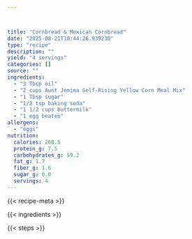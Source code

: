 ```yaml
---



title: "Cornbread & Mexican Cornbread"
date: "2025-08-21T10:44:26.939230"
type: "recipe"
description: ""
yield: "4 servings"
categories: []
source: ""
ingredients:
  - "3 Tbsp oil"
  - "2 cups Aunt Jemima Self-Rising Yellow Corn Meal Mix"
  - "1 Tbsp sugar"
  - "1/2 tsp baking soda"
  - "1 1/2 cups buttermilk"
  - "1 egg beaten"
allergens:
  - "eggs"
nutrition:
  calories: 268.5
  protein_g: 7.5
  carbohydrates_g: 59.2
  fat_g: 1.7
  fiber_g: 1.6
  sugar_g: 0.0
  servings: 4
---
```


{{< recipe-meta >}}

{{< ingredients >}}

{{< steps >}}

